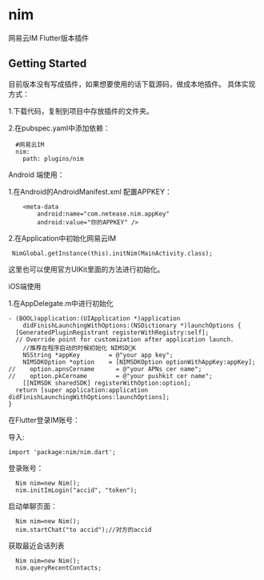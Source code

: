 # nim

网易云IM Flutter版本插件

## Getting Started

目前版本没有写成插件，如果想要使用的话下载源码，做成本地插件。
具体实现方式：

1.下载代码，复制到项目中存放插件的文件夹。

2.在pubspec.yaml中添加依赖：

```
  #网易云IM
  nim:
    path: plugins/nim
```
Android 端使用：

1.在Android的AndroidManifest.xml 配置APPKEY：

```
    <meta-data
        android:name="com.netease.nim.appKey"
        android:value="你的APPKEY" />
```
2.在Application中初始化网易云IM

```
 NimGlobal.getInstance(this).initNim(MainActivity.class);
```
这里也可以使用官方UIKit里面的方法进行初始化。

iOS端使用

1.在AppDelegate.m中进行初始化

```
- (BOOL)application:(UIApplication *)application
    didFinishLaunchingWithOptions:(NSDictionary *)launchOptions {
  [GeneratedPluginRegistrant registerWithRegistry:self];
  // Override point for customization after application launch.
    //推荐在程序启动的时候初始化 NIMSDK
    NSString *appKey        = @"your app key";
    NIMSDKOption *option    = [NIMSDKOption optionWithAppKey:appKey];
//    option.apnsCername      = @"your APNs cer name";
//    option.pkCername        = @"your pushkit cer name";
    [[NIMSDK sharedSDK] registerWithOption:option];
  return [super application:application didFinishLaunchingWithOptions:launchOptions];
}
```
在Flutter登录IM账号：

导入:

```
import 'package:nim/nim.dart';
```

登录账号：
```
  Nim nim=new Nim();
  nim.initImLogin("accid", "token");
```

启动单聊页面：


```
  Nim nim=new Nim();
  nim.startChat("to accid");//对方的accid
```

获取最近会话列表

```
  Nim nim=new Nim();
  nim.queryRecentContacts;
```
